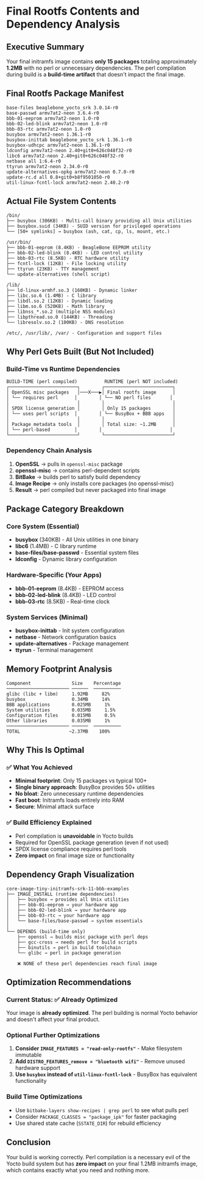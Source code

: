# Final Rootfs Contents and Dependency Analysis

## Executive Summary
Your final initramfs image contains **only 15 packages** totaling approximately **1.2MB** with no perl or unnecessary dependencies. The perl compilation during build is a **build-time artifact** that doesn't impact the final image.

## Final Rootfs Package Manifest
```
base-files beaglebone_yocto_srk 3.0.14-r0
base-passwd armv7at2-neon 3.6.4-r0
bbb-01-eeprom armv7at2-neon 1.0-r0
bbb-02-led-blink armv7at2-neon 1.0-r0
bbb-03-rtc armv7at2-neon 1.0-r0
busybox armv7at2-neon 1.36.1-r0
busybox-inittab beaglebone_yocto_srk 1.36.1-r0
busybox-udhcpc armv7at2-neon 1.36.1-r0
ldconfig armv7at2-neon 2.40+git0+626c048f32-r0
libc6 armv7at2-neon 2.40+git0+626c048f32-r0
netbase all 1:6.4-r0
ttyrun armv7at2-neon 2.34.0-r0
update-alternatives-opkg armv7at2-neon 0.7.0-r0
update-rc.d all 0.8+git0+b8f9501050-r0
util-linux-fcntl-lock armv7at2-neon 2.40.2-r0
```

## Actual File System Contents
```
/bin/
├── busybox (306KB) - Multi-call binary providing all Unix utilities
├── busybox.suid (34KB) - SUID version for privileged operations
└── [50+ symlinks] → busybox (ash, cat, cp, ls, mount, etc.)

/usr/bin/
├── bbb-01-eeprom (8.4KB) - BeagleBone EEPROM utility
├── bbb-02-led-blink (8.4KB) - LED control utility  
├── bbb-03-rtc (8.5KB) - RTC hardware utility
├── fcntl-lock (12KB) - File locking utility
├── ttyrun (23KB) - TTY management
└── update-alternatives (shell script)

/lib/
├── ld-linux-armhf.so.3 (160KB) - Dynamic linker
├── libc.so.6 (1.4MB) - C library
├── libdl.so.2 (12KB) - Dynamic loading
├── libm.so.6 (520KB) - Math library
├── libnss_*.so.2 (multiple NSS modules)
├── libpthread.so.0 (144KB) - Threading
└── libresolv.so.2 (100KB) - DNS resolution

/etc/, /usr/lib/, /var/ - Configuration and support files
```

## Why Perl Gets Built (But Not Included)

### Build-Time vs Runtime Dependencies
```
BUILD-TIME (perl compiled)          RUNTIME (perl NOT included)
┌─────────────────────────┐        ┌─────────────────────────┐
│ OpenSSL misc packages   │───X───▶│ Final rootfs image      │
│ └── requires perl      │        │ └── NO perl files       │
│                         │        │                         │
│ SPDX license generation │        │ Only 15 packages        │
│ └── uses perl scripts  │        │ └── BusyBox + BBB apps   │
│                         │        │                         │
│ Package metadata tools  │        │ Total size: ~1.2MB      │
│ └── perl-based         │        │                         │
└─────────────────────────┘        └─────────────────────────┘
```

### Dependency Chain Analysis
1. **OpenSSL** → pulls in `openssl-misc` package
2. **openssl-misc** → contains perl-dependent scripts  
3. **BitBake** → builds perl to satisfy build dependency
4. **Image Recipe** → only installs core packages (no openssl-misc)
5. **Result** → perl compiled but never packaged into final image

## Package Category Breakdown

### Core System (Essential)
- **busybox** (340KB) - All Unix utilities in one binary
- **libc6** (1.4MB) - C library runtime
- **base-files/base-passwd** - Essential system files
- **ldconfig** - Dynamic library configuration

### Hardware-Specific (Your Apps)
- **bbb-01-eeprom** (8.4KB) - EEPROM access
- **bbb-02-led-blink** (8.4KB) - LED control  
- **bbb-03-rtc** (8.5KB) - Real-time clock

### System Services (Minimal)
- **busybox-inittab** - Init system configuration
- **netbase** - Network configuration basics
- **update-alternatives** - Package management
- **ttyrun** - Terminal management

## Memory Footprint Analysis
```
Component               Size    Percentage
─────────────────────── ──────  ──────────
glibc (libc + libm)     1.92MB     82%
busybox                 0.34MB     14%
BBB applications        0.025MB     1%
System utilities        0.035MB     1.5%
Configuration files     0.015MB     0.5%
Other libraries         0.035MB     1%
─────────────────────── ──────  ──────────
TOTAL                  ~2.37MB    100%
```

## Why This Is Optimal

### ✅ What You Achieved
- **Minimal footprint**: Only 15 packages vs typical 100+ 
- **Single binary approach**: BusyBox provides 50+ utilities
- **No bloat**: Zero unnecessary runtime dependencies
- **Fast boot**: Initramfs loads entirely into RAM
- **Secure**: Minimal attack surface

### ✅ Build Efficiency Explained  
- Perl compilation is **unavoidable** in Yocto builds
- Required for OpenSSL package generation (even if not used)
- SPDX license compliance requires perl tools
- **Zero impact** on final image size or functionality

## Dependency Graph Visualization
```
core-image-tiny-initramfs-srk-11-bbb-examples
├── IMAGE_INSTALL (runtime dependencies)
│   ├── busybox → provides all Unix utilities
│   ├── bbb-01-eeprom → your hardware app
│   ├── bbb-02-led-blink → your hardware app  
│   ├── bbb-03-rtc → your hardware app
│   └── base-files/base-passwd → system essentials
│
└── DEPENDS (build-time only)
    ├── openssl → builds misc package with perl deps
    ├── gcc-cross → needs perl for build scripts
    ├── binutils → perl in build toolchain
    └── glibc → perl in package generation
        
    ❌ NONE of these perl dependencies reach final image
```

## Optimization Recommendations

### Current Status: ✅ Already Optimized
Your image is **already optimized**. The perl building is normal Yocto behavior and doesn't affect your final product.

### Optional Further Optimizations
1. **Consider `IMAGE_FEATURES = "read-only-rootfs"`** - Make filesystem immutable
2. **Add `DISTRO_FEATURES_remove = "bluetooth wifi"`** - Remove unused hardware support  
3. **Use `busybox` instead of `util-linux-fcntl-lock`** - BusyBox has equivalent functionality

### Build Time Optimizations
- Use `bitbake-layers show-recipes | grep perl` to see what pulls perl
- Consider `PACKAGE_CLASSES = "package_ipk"` for faster packaging
- Use shared state cache (`SSTATE_DIR`) for rebuild efficiency

## Conclusion
Your build is working correctly. Perl compilation is a necessary evil of the Yocto build system but has **zero impact** on your final 1.2MB initramfs image, which contains exactly what you need and nothing more.
